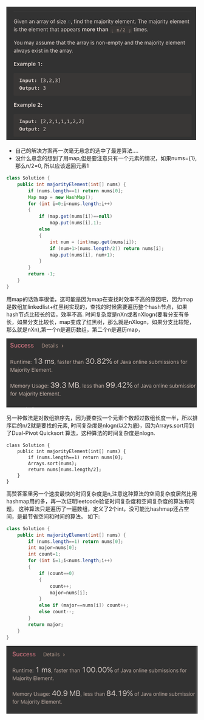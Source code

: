![GitHub Logo](/image/169.1.png)

* 自己的解决方案再一次毫无悬念的选中了最差算法....
* 没什么悬念的想到了用map,但是要注意只有一个元素的情况，如果nums={1}, 那么n/2=0, 所以应该返回元素1

```java
class Solution {
    public int majorityElement(int[] nums) {
        if (nums.length==1) return nums[0];
        Map map = new HashMap();
        for (int i=0;i<nums.length;i++)
        {
            if (map.get(nums[i])==null)
                map.put(nums[i],1);
            else
            {
                int num = (int)map.get(nums[i]);
                if (num+1>(nums.length/2)) return nums[i];
                map.put(nums[i], num+1);
            }            
        }
        return -1;
    }
}
```

用map的话效率很低，这可能是因为map在查找时效率不高的原因吧，因为map是数组加linkedlist+红黑树实现的，查找的时候需要遍历整个hash节点，如果hash节点比较长的话，效率不高.
时间复杂度是nXn或者nXlogn(要看分支有多长，如果分支比较长，map变成了红黑树，那么就是nXlogn，如果分支比较短，那么就是nXn),第一个n是遍历数组，第二个n是遍历map，

![GitHub Logo](/image/169.png)

另一种做法是对数组排序先，因为要查找一个元素个数超过数组长度一半，所以排序后的n/2就是要找的元素, 时间复杂度是nlogn(以2为底)，因为Arrays.sort用到了Dual-Pivot Quicksort 算法，这种算法的时间复杂度是nlogn.
```
class Solution {
    public int majorityElement(int[] nums) {
        if (nums.length==1) return nums[0];
        Arrays.sort(nums);
        return nums[nums.length/2];        
    }
}
```

高赞答案里另一个速度最快的时间复杂度是n,注意这种算法的空间复杂度居然比用hashmap用的多，再一次证明leetcode验证时间复杂度和空间复杂度的算法有问题， 这种算法只是遍历了一遍数组，定义了2个int，没可能比hashmap还占空间，是最节省空间和时间的算法。
如下:

```java
class Solution {
    public int majorityElement(int[] nums) {
        if (nums.length==1) return nums[0];
        int major=nums[0];
        int count=1;
        for (int i=1;i<nums.length;i++)
        {
            if (count==0)
            {
                count++;
                major=nums[i];                
            }
            else if (major==nums[i]) count++;
            else count--;
        }
        return major;
    }
}
```

![GitHub Logo](/image/169.2.png)